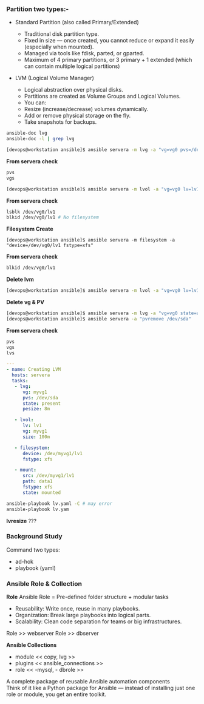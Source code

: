 
### Partition two types:- 

- Standard Partition (also called Primary/Extended)
  - Traditional disk partition type.
  - Fixed in size — once created, you cannot reduce or expand it easily (especially when mounted).
  - Managed via tools like fdisk, parted, or gparted.
  - Maximum of 4 primary partitions, or 3 primary + 1 extended (which can contain multiple logical partitions)

- LVM (Logical Volume Manager)
  - Logical abstraction over physical disks.
  - Partitions are created as Volume Groups and Logical Volumes.
  - You can:
   - Resize (increase/decrease) volumes dynamically.
   - Add or remove physical storage on the fly.
   - Take snapshots for backups.
 
```bash
ansible-doc lvg
ansible-doc -l | grep lvg
```

```bash
[devops@workstation ansible]$ ansible servera -m lvg -a "vg=vg0 pvs=/dev/sda"
```
**From servera check**
```bash
pvs
vgs
```

```bash
[devops@workstation ansible]$ ansible servera -m lvol -a "vg=vg0 lv=lv1 size=200m state=present"
```

**From servera check**

```bash
lsblk /dev/vg0/lv1
blkid /dev/vg0/lv1 # No filesystem
```


**Filesystem Create**
```
[devops@workstation ansible]$ ansible servera -m filesystem -a "device=/dev/vg0/lv1 fstype=xfs"
```

**From servera check**
```bash
blkid /dev/vg0/lv1
```

**Delete lvm**
```bash
[devops@workstation ansible]$ ansible servera -m lvol -a "vg=vg0 lv=lv1 state=absent force=yes"
```

**Delete vg & PV**
```bash
[devops@workstation ansible]$ ansible servera -m lvg -a "vg=vg0 state=absent"
[devops@workstation ansible]$ ansible servera -a "pvremove /dev/sda"
```

**From servera check**
```bash
pvs
vgs
lvs
```

```yaml
---
- name: Creating LVM
  hosts: servera
  tasks:
   - lvg:
      vg: myvg1
      pvs: /dev/sda
      state: present
      pesize: 8m

   - lvol:
      lv: lv1
      vg: myvg1
      size: 100m

   - filesystem:
      device: /dev/myvg1/lv1
      fstype: xfs

   - mount:
      src: /dev/myvg1/lv1
      path: data1
      fstype: xfs
      state: mounted
```


```bash
ansible-playbook lv.yaml -C # may error
ansible-playbook lv.yam
```


**lvresize**
???



### Background Study 
Command two types:
- ad-hok
- playbook (yaml)

### Ansible Role & Collection

**Role**
Ansible Role = Pre-defined folder structure + modular tasks
- Reusability: Write once, reuse in many playbooks.
- Organization: Break large playbooks into logical parts.
- Scalability: Clean code separation for teams or big infrastructures.

Role >> webserver
Role >> dbserver

 
**Ansible Collections**

- module << copy, lvg >>
- plugins << ansible_connections >>
- role << -mysql, - dbrole >>


A complete package of reusable Ansible automation components <br>
Think of it like a Python package for Ansible — instead of installing just one role or module, you get an entire toolkit.
